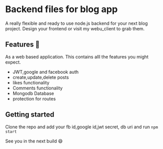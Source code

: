 # Backend files for blog app

A really flexible and ready to use node.js backend for your next blog project. Design your frontend or visit my webu_client to grab them.

## Features 🚀

As a web based application. This contains alll the features you might expect.

- JWT,google and facebook auth
- create,update,delete posts
- likes functionality
- Comments functionality
- Mongodb Database
- protection for routes

## Getting started

Clone the repo and add your fb id,google id,jwt secret, db uri and run `npm start`


See you in the next build :smile:
